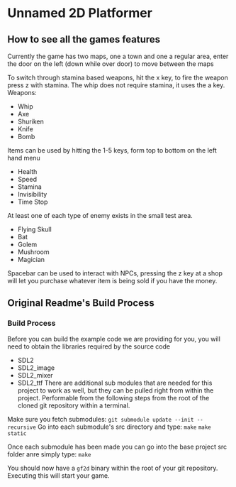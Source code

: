 # Unnamed 2D Platformer

## How to see all the games features
Currently the game has two maps, one a town and one a regular area, enter the door on the left (down while over door) to move between the maps

To switch through stamina based weapons, hit the x key, to fire the weapon press z with stamina. The whip does not require stamina, it uses the a key.
Weapons:

- Whip
- Axe
- Shuriken
- Knife
- Bomb

Items can be used by hitting the 1-5 keys, form top to bottom on the left hand menu

- Health
- Speed
- Stamina
- Invisibility
- Time Stop


At least one of each type of enemy exists in the small test area.

- Flying Skull
- Bat
- Golem
- Mushroom
- Magician

Spacebar can be used to interact with NPCs, pressing the z key at a shop will let you purchase whatever item is being sold if you have the money.

## Original Readme's Build Process
### Build Process

Before you can build the example code we are providing for you, you will need to obtain the libraries required
by the source code
 - SDL2
 - SDL2_image
 - SDL2_mixer
 - SDL2_ttf
There are additional sub modules that are needed for this project to work as well, but they can be pulled right from within the project.
Performable from the following steps from the root of the cloned git repository within a terminal. 

Make sure you fetch submodules: `git submodule update --init --recursive`
Go into each submodule's src directory and type:
`make`
`make static`

Once each submodule has been made you can go into the base project src folder anre simply type:
`make`

You should now have a `gf2d` binary within the root of your git repository. Executing this will start your game.
